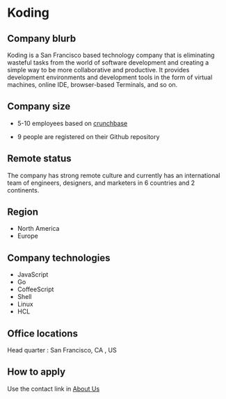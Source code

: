 # Koding

## Company blurb

Koding is a San Francisco based technology company that is eliminating wasteful tasks from the world of software development and creating a simple way to be more collaborative and productive. It provides development environments and development tools in the form of virtual machines, online IDE, browser-based Terminals, and so on.

## Company size

+ 5-10 employees based on [crunchbase](https://www.crunchbase.com/organization/koding)

+ 9 people are registered on their Github repository

## Remote status

The company has strong remote culture and currently has an international team of engineers, designers, and marketers in 6 countries and 2 continents.

## Region

+ North America
+ Europe

## Company technologies

+ JavaScript
+ Go
+ CoffeeScript
+ Shell
+ Linux
+ HCL

## Office locations

Head quarter : San Francisco, CA , US

## How to apply

Use the contact link in [About Us](https://www.koding.com/about)